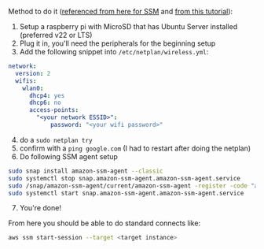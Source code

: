 Method to do it ([referenced from here for SSM](https://docs.aws.amazon.com/systems-manager/latest/userguide/sysman-install-managed-linux.html) and [from this tutorial](https://dev.to/aws-builders/managing-on-prem-systems-with-systems-manager-a-hands-on-guide-4c6g)):
1. Setup a raspberry pi with MicroSD that has Ubuntu Server installed (preferred v22 or LTS)
2. Plug it in, you'll need the peripherals for the beginning setup
3. Add the following snippet into `/etc/netplan/wireless.yml`:
```yaml
network:
  version: 2
  wifis:
    wlan0:
      dhcp4: yes
      dhcp6: no
      access-points:
        "<your network ESSID>":
	        password: "<your wifi password>"
```
4. do a `sudo netplan try`
5. confirm with a `ping google.com` (I had to restart after doing the netplan)
6. Do following SSM agent setup
```sh
sudo snap install amazon-ssm-agent --classic
sudo systemctl stop snap.amazon-ssm-agent.amazon-ssm-agent.service
sudo /snap/amazon-ssm-agent/current/amazon-ssm-agent -register -code "activation-code" -id "activation-id" -region "region" 
sudo systemctl start snap.amazon-ssm-agent.amazon-ssm-agent.service
```
7. You're done!

From here you should be able to do standard connects like:
```sh
aws ssm start-session --target <target instance>
```